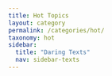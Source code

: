 ```yaml
---
title: Hot Topics
layout: category
permalink: /categories/hot/
taxonomy: hot
sidebar:
  title: "Daring Texts"
  nav: sidebar-texts
---
```

